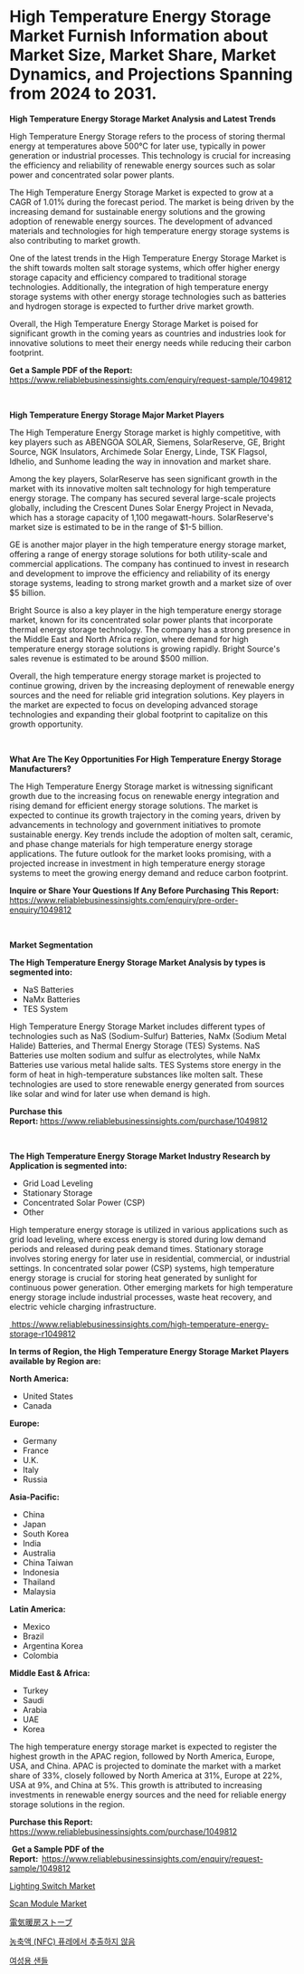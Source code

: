 <p><h1>High Temperature Energy Storage Market Furnish Information about Market Size, Market Share, Market Dynamics, and Projections Spanning from 2024 to 2031.</h1></p><p><strong>High Temperature Energy Storage Market Analysis and Latest Trends</strong></p>
<p><p>High Temperature Energy Storage refers to the process of storing thermal energy at temperatures above 500°C for later use, typically in power generation or industrial processes. This technology is crucial for increasing the efficiency and reliability of renewable energy sources such as solar power and concentrated solar power plants.</p><p>The High Temperature Energy Storage Market is expected to grow at a CAGR of 1.01% during the forecast period. The market is being driven by the increasing demand for sustainable energy solutions and the growing adoption of renewable energy sources. The development of advanced materials and technologies for high temperature energy storage systems is also contributing to market growth.</p><p>One of the latest trends in the High Temperature Energy Storage Market is the shift towards molten salt storage systems, which offer higher energy storage capacity and efficiency compared to traditional storage technologies. Additionally, the integration of high temperature energy storage systems with other energy storage technologies such as batteries and hydrogen storage is expected to further drive market growth.</p><p>Overall, the High Temperature Energy Storage Market is poised for significant growth in the coming years as countries and industries look for innovative solutions to meet their energy needs while reducing their carbon footprint.</p></p>
<p><strong>Get a Sample PDF of the Report:&nbsp;</strong> <a href="https://www.reliablebusinessinsights.com/enquiry/request-sample/1049812">https://www.reliablebusinessinsights.com/enquiry/request-sample/1049812</a></p>
<p>&nbsp;</p>
<p><strong>High Temperature Energy Storage Major Market Players</strong></p>
<p><p>The High Temperature Energy Storage market is highly competitive, with key players such as ABENGOA SOLAR, Siemens, SolarReserve, GE, Bright Source, NGK Insulators, Archimede Solar Energy, Linde, TSK Flagsol, Idhelio, and Sunhome leading the way in innovation and market share.</p><p>Among the key players, SolarReserve has seen significant growth in the market with its innovative molten salt technology for high temperature energy storage. The company has secured several large-scale projects globally, including the Crescent Dunes Solar Energy Project in Nevada, which has a storage capacity of 1,100 megawatt-hours. SolarReserve's market size is estimated to be in the range of $1-5 billion.</p><p>GE is another major player in the high temperature energy storage market, offering a range of energy storage solutions for both utility-scale and commercial applications. The company has continued to invest in research and development to improve the efficiency and reliability of its energy storage systems, leading to strong market growth and a market size of over $5 billion.</p><p>Bright Source is also a key player in the high temperature energy storage market, known for its concentrated solar power plants that incorporate thermal energy storage technology. The company has a strong presence in the Middle East and North Africa region, where demand for high temperature energy storage solutions is growing rapidly. Bright Source's sales revenue is estimated to be around $500 million.</p><p>Overall, the high temperature energy storage market is projected to continue growing, driven by the increasing deployment of renewable energy sources and the need for reliable grid integration solutions. Key players in the market are expected to focus on developing advanced storage technologies and expanding their global footprint to capitalize on this growth opportunity.</p></p>
<p>&nbsp;</p>
<p><strong>What Are The Key Opportunities For High Temperature Energy Storage Manufacturers?</strong></p>
<p><p>The High Temperature Energy Storage market is witnessing significant growth due to the increasing focus on renewable energy integration and rising demand for efficient energy storage solutions. The market is expected to continue its growth trajectory in the coming years, driven by advancements in technology and government initiatives to promote sustainable energy. Key trends include the adoption of molten salt, ceramic, and phase change materials for high temperature energy storage applications. The future outlook for the market looks promising, with a projected increase in investment in high temperature energy storage systems to meet the growing energy demand and reduce carbon footprint.</p></p>
<p><strong>Inquire or Share Your Questions If Any Before Purchasing This Report:</strong> <a href="https://www.reliablebusinessinsights.com/enquiry/pre-order-enquiry/1049812">https://www.reliablebusinessinsights.com/enquiry/pre-order-enquiry/1049812</a></p>
<p>&nbsp;</p>
<p><strong>Market Segmentation</strong></p>
<p><strong>The High Temperature Energy Storage Market Analysis by types is segmented into:</strong></p>
<p><ul><li>NaS Batteries</li><li>NaMx Batteries</li><li>TES System</li></ul></p>
<p><p>High Temperature Energy Storage Market includes different types of technologies such as NaS (Sodium-Sulfur) Batteries, NaMx (Sodium Metal Halide) Batteries, and Thermal Energy Storage (TES) Systems. NaS Batteries use molten sodium and sulfur as electrolytes, while NaMx Batteries use various metal halide salts. TES Systems store energy in the form of heat in high-temperature substances like molten salt. These technologies are used to store renewable energy generated from sources like solar and wind for later use when demand is high.</p></p>
<p><strong>Purchase this Report:&nbsp;</strong><a href="https://www.reliablebusinessinsights.com/purchase/1049812">https://www.reliablebusinessinsights.com/purchase/1049812</a></p>
<p>&nbsp;</p>
<p><strong>The High Temperature Energy Storage Market Industry Research by Application is segmented into:</strong></p>
<p><ul><li>Grid Load Leveling</li><li>Stationary Storage</li><li>Concentrated Solar Power (CSP)</li><li>Other</li></ul></p>
<p><p>High temperature energy storage is utilized in various applications such as grid load leveling, where excess energy is stored during low demand periods and released during peak demand times. Stationary storage involves storing energy for later use in residential, commercial, or industrial settings. In concentrated solar power (CSP) systems, high temperature energy storage is crucial for storing heat generated by sunlight for continuous power generation. Other emerging markets for high temperature energy storage include industrial processes, waste heat recovery, and electric vehicle charging infrastructure.</p></p>
<p><a href="https://www.reliablebusinessinsights.com/high-temperature-energy-storage-r1049812">&nbsp;https://www.reliablebusinessinsights.com/high-temperature-energy-storage-r1049812</a></p>
<p><strong>In terms of Region, the High Temperature Energy Storage Market Players available by Region are:</strong></p>
<p>
    <p> <strong> North America: </strong>
        <ul>
            <li>United States</li>
            <li>Canada</li>
        </ul>
        </p> 
    <p> <strong> Europe: </strong>
        <ul>
            <li>Germany</li>
            <li>France</li>
            <li>U.K.</li>
            <li>Italy</li>
            <li>Russia</li>
        </ul>
        </p> 
    <p> <strong> Asia-Pacific: </strong>
        <ul>
            <li>China</li>
            <li>Japan</li>
            <li>South Korea</li>
            <li>India</li>
            <li>Australia</li>
            <li>China Taiwan</li>
            <li>Indonesia</li>
            <li>Thailand</li>
            <li>Malaysia</li>
        </ul>
        </p> 
    <p> <strong> Latin America: </strong>
        <ul>
            <li>Mexico</li>
            <li>Brazil</li>
            <li>Argentina Korea</li>
            <li>Colombia</li>
        </ul>
        </p> 
    <p> <strong> Middle East & Africa: </strong>
        <ul>
            <li>Turkey</li>
            <li>Saudi</li>
            <li>Arabia</li>
            <li>UAE</li>
            <li>Korea</li>
        </ul>
    </p>
    </p>
<p><p>The high temperature energy storage market is expected to register the highest growth in the APAC region, followed by North America, Europe, USA, and China. APAC is projected to dominate the market with a market share of 33%, closely followed by North America at 31%, Europe at 22%, USA at 9%, and China at 5%. This growth is attributed to increasing investments in renewable energy sources and the need for reliable energy storage solutions in the region.</p></p>
<p><strong>Purchase this Report: </strong><a href="https://www.reliablebusinessinsights.com/purchase/1049812">https://www.reliablebusinessinsights.com/purchase/1049812</a></p>
<p>&nbsp;<strong>Get a Sample PDF of the Report:&nbsp;&nbsp;</strong><a href="https://www.reliablebusinessinsights.com/enquiry/request-sample/1049812">https://www.reliablebusinessinsights.com/enquiry/request-sample/1049812</a></p>
<p><strong></strong></p>
<p><p><a href="https://github.com/flwellarose/Market-Research-Report-List-1/blob/main/lighting-switch-market.md">Lighting Switch Market</a></p><p><a href="https://github.com/AndreanneHane2023/Market-Research-Report-List-1/blob/main/scan-module-market.md">Scan Module Market</a></p><p><a href="https://github.com/KenyonJohns/Market-Research-Report-List-1/blob/main/6862920149161.md">電気暖房ストーブ</a></p><p><a href="https://medium.com/@estelwisozk1/%EA%B8%80%EB%A1%9C%EB%B2%8C-not-from-concentrate-nfc-%ED%93%A8%EB%A6%AC-%EC%8B%9C%EC%9E%A5-%EB%B2%94%EC%9C%84%EC%99%80-2024%EB%85%84%EB%B6%80%ED%84%B0-2031%EB%85%84%EA%B9%8C%EC%A7%80-%EC%98%88%EC%83%81%EB%90%98%EB%8A%94-%EC%9D%98-%EB%B9%A0%EB%A5%B4%EA%B2%8C-%EC%84%B1%EC%9E%A5%ED%95%98%EB%8A%94-cagr%EC%97%90-%EB%8C%80%ED%95%9C-%EC%8B%AC%EC%B8%B5-%EB%B6%84%EC%84%9D-b401995c0a8e">농축액 (NFC) 퓨레에서 추출하지 않음</a></p><p><a href="https://github.com/vss5505pa7z1p/Market-Research-Report-List-2/blob/main/3483756158847.md">여성용 샌들</a></p></p>